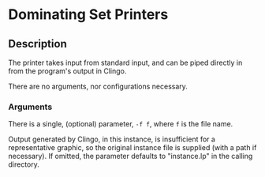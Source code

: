 # Dominating Set Printers

## Description
The printer takes input from standard input, and can be piped directly in from the program's output in Clingo.

There are no arguments, nor configurations necessary.

### Arguments
There is a single, (optional) parameter, `-f f`, where `f` is the file name.

Output generated by Clingo, in this instance, is insufficient for a representative graphic, so the original instance file is supplied (with a path if necessary). If omitted, the parameter defaults to "instance.lp" in the calling directory.

